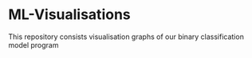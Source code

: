 # ML-Visualisations
This repository consists visualisation graphs of our binary classification model program
